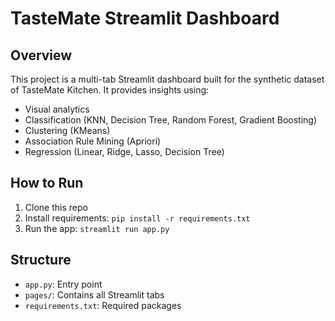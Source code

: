 # TasteMate Streamlit Dashboard

## Overview
This project is a multi-tab Streamlit dashboard built for the synthetic dataset of TasteMate Kitchen. It provides insights using:
- Visual analytics
- Classification (KNN, Decision Tree, Random Forest, Gradient Boosting)
- Clustering (KMeans)
- Association Rule Mining (Apriori)
- Regression (Linear, Ridge, Lasso, Decision Tree)

## How to Run
1. Clone this repo
2. Install requirements: `pip install -r requirements.txt`
3. Run the app: `streamlit run app.py`

## Structure
- `app.py`: Entry point
- `pages/`: Contains all Streamlit tabs
- `requirements.txt`: Required packages
